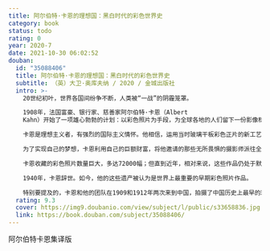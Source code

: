 ```yaml
---
title: 阿尔伯特·卡恩的理想国：黑白时代的彩色世界史
category: book
status: todo
rating: 0
year: 2020-7
date: 2021-10-30 06:02:52
douban:
  id: "35088406"
  title: 阿尔伯特·卡恩的理想国：黑白时代的彩色世界史
  subtitle: （英）大卫·奥库夫纳 / 2020 / 金城出版社
  intro: >-
    20世纪初叶，世界各国间纷争不断，人类被“一战”的阴霾笼罩。

    1908年，法国富豪、银行家、慈善家阿尔伯特·卡恩（Albert
    Kahn）开始了一项雄心勃勃的计划：以彩色照片为手段，为全球各地的人们留下一份影像档案，做一个独特的世界史资料馆。

    卡恩是理想主义者，有强烈的国际主义情怀。他相信，运用当时玻璃干板彩色正片的新工艺——这一世界上最早的、使用便利而又能呈现真实色彩的摄影技术——他能借助图像来记录黑白时代的一段彩色的世界史，进而促进不同民族之间的相互理解，跨越文化差异，和平共处。

    为了实现自己的梦想，卡恩利用自己的巨额财富，将他邀请的那些无所畏惧的摄影师派往全球50多个国家。这些国家当年还往往处于其历史上的关键转折时刻；古老文化的根基遭到动摇，战争与正在到来的20世纪的全球化进程将它们推向彻底改变的边缘。书中的照片以真实的色彩记录了奥匈帝国的解体与奥斯曼帝国的崩溃，爱尔兰最后的凯尔特人传统村庄在拆毁前仅数年时的风貌，还有第一次世界大战中的士兵——他们要么是在战壕中，要么是在前沿阵地后方烹制餐食或浆洗军服。这些已知的最老彩色照片拍摄于分布范围极广的不同国家中，有越南也有巴西，有中国也有挪威，有日本也有美国。

    卡恩收藏的彩色照片数量巨大，多达72000幅；但直到近年，相对来说，这些作品仍处于默默无闻的状态，知者甚少，其中的绝大部分也从未公开出版过。现在，距离卡恩发起“星球档案”项目已经过去了一个世纪，这本书以及与之相伴随的BBC（英国广播公司）电视系列节目一起，将卡恩那令人目眩神迷的图像宝库第一次介绍给广大的读者与观众，而这些照片，也给我们习惯于认为是纯然单色的那个旧时代，赋予了其应有的色彩。

    1940年，卡恩辞世。如今，他的这些遗产被认为是世界上最重要的早期彩色照片作品。

    特别要提及的，卡恩和他的团队在1909和1912年两次来到中国，拍摄了中国历史上最早的彩色照片。
  rating: 9.3
  cover: https://img9.doubanio.com/view/subject/l/public/s33658836.jpg
  link: https://book.douban.com/subject/35088406/
---
```


阿尔伯特卡恩集译版